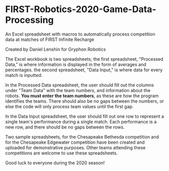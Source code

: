 # FIRST-Robotics-2020-Game-Data-Processing
An Excel spreadsheet with macros to automatically process competition data at matches of FIRST Infinite Recharge

Created by Daniel Lenshin for Gryphon Robotics

The Excel workbook is two spreadsheets; the first spreadsheet, "Processed Data," is where information is displayed in the form of averages and percentages. the second spreadsheet, "Data Input," is where data for every match is inputted.

In the Processed Data spreadsheet, the user should fill out the columns under "Team Data" with the team numbers, and information about the robots. **You must enter the team numbers**, as these are how the program identifies the teams. There should also be no gaps between the numbers, or else the code will only process team values until the first gap. 

In the Data Input spreadsheet, the user should fill out one row to represent a single team's performance during a single match. Each performance is a new row, and there should be no gaps between the rows. 

Two sample spreadsheets, for the Chesapeake Bethesda competition and for the Chesapeake Edgewater competition have been created and uploaded for demonstrative purposes. Other teams attending these competitions are welcome to use these spreadsheets. 

Good luck to everyone during the 2020 season!
